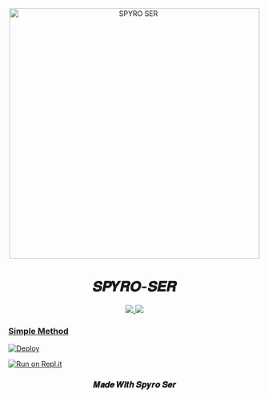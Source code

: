 <div align="center">
<img src="https://i.imgur.com/DtMPdEb.jpeg" alt="SPYRO SER" width="500" />

# 𝑺𝑷𝒀𝑹𝑶-𝑺𝑬𝑹



</div>
<p align="center">
  <a href="https://instagram.com/Spyro_ser"><img src="https://img.shields.io/badge/Instagram-E4405F?style=for-the-badge&logo=instagram&logoColor=white"/> 
  <a href="https://wa.me/918590299146"><img src="https://img.shields.io/badge/WhatsApp-25D366?style=for-the-badge&logo=whatsapp&logoColor=green" />
</p>

### Simple Method
  
[![Deploy](https://www.herokucdn.com/deploy/button.svg)](https://heroku.com/deploy?template=https://github.com/spyro-ser-ofc/whatsapp-bot) 
  
[![Run on Repl.it](https://repl.it/badge/github/quiec/whatsAlfa)](https://replit.com/@spyro-ser-ofc/baileys-qr#index.js)

<h3 align="center">𝑴𝒂𝒅𝒆 𝑾𝒊𝒕𝒉 𝑺𝒑𝒚𝒓𝒐 𝑺𝒆𝒓</h3>
